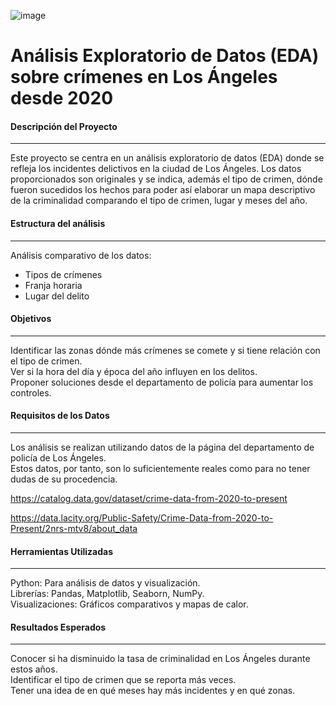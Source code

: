 ![image](https://github.com/user-attachments/assets/b36fe05f-ed35-46a2-93b6-c84d38bda2c1)


# Análisis Exploratorio de Datos (EDA) sobre crímenes en Los Ángeles desde 2020

#### Descripción del Proyecto
---
Este proyecto se centra en un análisis exploratorio de datos (EDA) donde se refleja los incidentes delictivos en la ciudad de Los Ángeles. Los datos proporcionados son originales y se indica, además el tipo de crimen, dónde fueron sucedidos los hechos para poder así elaborar un mapa descriptivo de la criminalidad comparando el tipo de crimen, lugar y meses del año.

#### Estructura del análisis

---
Análisis comparativo de los datos:
- Tipos de crímenes
- Franja horaria
- Lugar del delito

#### Objetivos
---
Identificar las zonas dónde más crímenes se comete y si tiene relación con el tipo de crimen.  
Ver si la hora del día y época del año influyen en los delitos.  
Proponer soluciones desde el departamento de policía para aumentar los controles.

#### Requisitos de los Datos
---
Los análisis se realizan utilizando datos de la página del departamento de policía de Los Ángeles.  
Estos datos, por tanto, son lo suficientemente reales como para no tener dudas de su procedencia.  

https://catalog.data.gov/dataset/crime-data-from-2020-to-present  

https://data.lacity.org/Public-Safety/Crime-Data-from-2020-to-Present/2nrs-mtv8/about_data


#### Herramientas Utilizadas
---
Python: Para análisis de datos y visualización.  
Librerías: Pandas, Matplotlib, Seaborn, NumPy.  
Visualizaciones: Gráficos comparativos y mapas de calor.

#### Resultados Esperados
---
Conocer si ha disminuido la tasa de criminalidad en Los Ángeles durante estos años.  
Identificar el tipo de crimen que se reporta más veces.  
Tener una idea de en qué meses hay más incidentes y en qué zonas.
